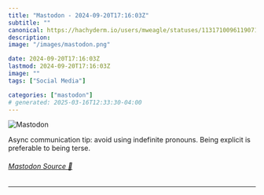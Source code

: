 ```yaml
---
title: "Mastodon - 2024-09-20T17:16:03Z"
subtitle: ""
canonical: https://hachyderm.io/users/mweagle/statuses/113171009611907100
description:
image: "/images/mastodon.png"

date: 2024-09-20T17:16:03Z
lastmod: 2024-09-20T17:16:03Z
image: ""
tags: ["Social Media"]

categories: ["mastodon"]
# generated: 2025-03-16T12:33:30-04:00
---
```

![Mastodon](/images/mastodon.png)

<p>Async communication tip: avoid using indefinite pronouns. Being explicit is preferable to being terse.</p>


###### [Mastodon Source 🐘](https://hachyderm.io/@mweagle/113171009611907100)

___
